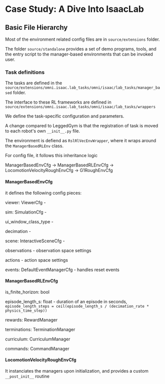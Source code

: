 # Case Study: A Dive Into IsaacLab



## Basic File Hierarchy

Most of the environment related config files are in `source/extensions` folder.&#x20;

The folder `source/standalone` provides a set of demo programs, tools, and the entry script to the manager-based environments that can be invoked user.



### Task definitions

The tasks are defined in the `source/extensions/omni.isaac.lab_tasks/omni/isaac/lab_tasks/manager_based` folder.

The interface to these RL frameworks are defined in `source/extensions/omni.isaac.lab_tasks/omni/isaac/lab_tasks/wrappers`



We define the task-specific configuration and parameters.

A change compared to LeggedGym is that the registration of task is moved to each robot's own `__init__.py` file.



The environment is defiend as `RslRlVecEnvWrapper`, where it wraps around the `ManagerBasedRLEnv` class.



For config file, it follows this inheritance logic

ManagerBasedEnvCfg -> ManagerBasedRLEnvCfg -> LocomotionVelocityRoughEnvCfg -> G1RoughEnvCfg

#### ManagerBasedEnvCfg

it defines the following config pieces:

viewer: ViewerCfg -&#x20;

sim: SimulationCfg -&#x20;

ui\_window\_class\_type -&#x20;

decimation -&#x20;

scene: InteractiveSceneCfg -&#x20;

observations - observation space settings

actions - action space settings

events: DefaultEventManagerCfg - handles reset events



#### ManagerBasedRLEnvCfg

is\_finite\_horizon: bool

episode\_length\_s: float - duration of an episode in seconds, `episode_length_steps = ceil(episode_length_s / (decimation_rate * physics_time_step))`

rewards: RewardManager

terminations: TerminationManager

curriculum: CurriculumManager

commands: CommandManager



#### LocomotionVelocityRoughEnvCfg

It instanciates the managers upon initialization, and provides a custom `__post_init__` routine











